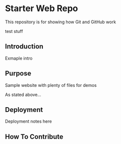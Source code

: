 # Starter Web Repo

This repository is for showing how Git and GitHub work

test stuff

## Introduction

Exmaple intro

## Purpose

Sample website with plenty of files for demos


As stated above...


## Deployment

Deployment notes here

## How To Contribute
